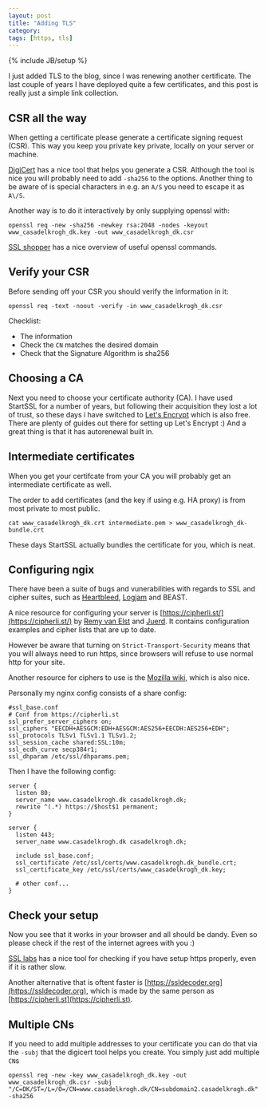 ```yaml
---
layout: post
title: "Adding TLS"
category: 
tags: [https, tls]
---
```

{% include JB/setup %}

I just added TLS to the blog, since I was renewing another certificate. The last couple of years I have deployed quite a few certificates, and this post is really just a simple link collection.

<!--more-->

CSR all the way
---------------

When getting a certificate please generate a certificate signing request (CSR). This way you keep you private key private, locally on your server or machine.

[DigiCert](https://www.digicert.com/easy-csr/openssl.htm) has a nice tool that helps you generate a CSR.
Although the tool is nice you will probably need to add `-sha256` to the options. Another thing to be aware of is special characters in e.g. an `A/S` you need to escape it as `A\/S`.

Another way is to do it interactively by only supplying openssl with:

    openssl req -new -sha256 -newkey rsa:2048 -nodes -keyout www_casadelkrogh_dk.key -out www_casadelkrogh_dk.csr

[SSL shopper](https://www.sslshopper.com/article-most-common-openssl-commands.html) has a nice overview of useful openssl commands.


Verify your CSR
---------------

Before sending off your CSR you should verify the information in it:

    openssl req -text -noout -verify -in www_casadelkrogh_dk.csr

Checklist:

- The information
- Check the `CN` matches the desired domain
- Check that the Signature Algorithm is sha256

Choosing a CA
-------------

Next you need to choose your certificate authority (CA).
I have used StartSSL for a number of years, but following their acquisition they lost a lot of trust, so these days i have switched to [Let's Encrypt](https://letsencrypt.org) which is also free. There are plenty of guides out there for setting up Let's Encrypt :) And a great thing is that it has autorenewal built in.


Intermediate certificates
-------------------------

When you get your certifcate from your CA you will probably get an intermediate certificate as well. 

The order to add certificates (and the key if using e.g. HA proxy) is from most private to most public.

    cat www_casadelkrogh_dk.crt intermediate.pem > www_casadelkrogh_dk-bundle.crt

These days StartSSL actually bundles the certificate for you, which is neat.

Configuring ngix
----------------

There have been a suite of bugs and vunerabilities with regards to SSL and cipher suites, such as [Heartbleed](http://heartbleed.com), [Logjam](https://weakdh.org) and BEAST.

A nice resource for configuring your server is [https://cipherli.st/](https://cipherli.st/) by [Remy van Elst](https://raymii.org/) and [Juerd](https://tnx.nl/).
It contains configuration examples and cipher lists that are up to date.

However be aware that turning on `Strict-Transport-Security` means that you will always need to run https, since browsers will refuse to use normal http for your site.

Another resource for ciphers to use is the [Mozilla wiki](https://wiki.mozilla.org/Security/Server_Side_TLSi#Recommended_configurations), which is also nice.

Personally my nginx config consists of a share config:

    #ssl_base.conf
    # Conf from https://cipherli.st
    ssl_prefer_server_ciphers on;
    ssl_ciphers "EECDH+AESGCM:EDH+AESGCM:AES256+EECDH:AES256+EDH";
    ssl_protocols TLSv1 TLSv1.1 TLSv1.2;
    ssl_session_cache shared:SSL:10m;
    ssl_ecdh_curve secp384r1;
    ssl_dhparam /etc/ssl/dhparams.pem;

Then I have the following config: 

    server {
      listen 80;
      server_name www.casadelkrogh.dk casadelkrogh.dk;
      rewrite ^(.*) https://$host$1 permanent;
    }
    
    server {
      listen 443;
      server_name www.casadelkrogh.dk casadelkrogh.dk;

      include ssl_base.conf;
      ssl_certificate /etc/ssl/certs/www.casadelkrogh.dk_bundle.crt;
      ssl_certificate_key /etc/ssl/certs/www_casadelkrogh_dk.key;
    
      # other conf...
    }


Check your setup
----------------

Now you see that it works in your browser and all should be dandy. Even so please check if the rest of the internet agrees with you :)

[SSL labs](https://ssllabs.com/ssltest/) has a nice tool for checking if you have setup https properly, even if it is rather slow.

Another alternative that is oftent faster is [https://ssldecoder.org](https://ssldecoder.org), which is made by the same person as [https://cipherli.st](https://cipherli.st).

Multiple CNs
------------

If you need to add multiple addresses to your certificate you can do that via the `-subj` that the digicert tool helps you create. You simply just add multiple `CN`s

    openssl req -new -key www_casadelkrogh_dk.key -out www_casadelkrogh_dk.csr -subj "/C=DK/ST=/L=/O=/CN=www.casadelkrogh.dk/CN=subdomain2.casadelkrogh.dk" -sha256
